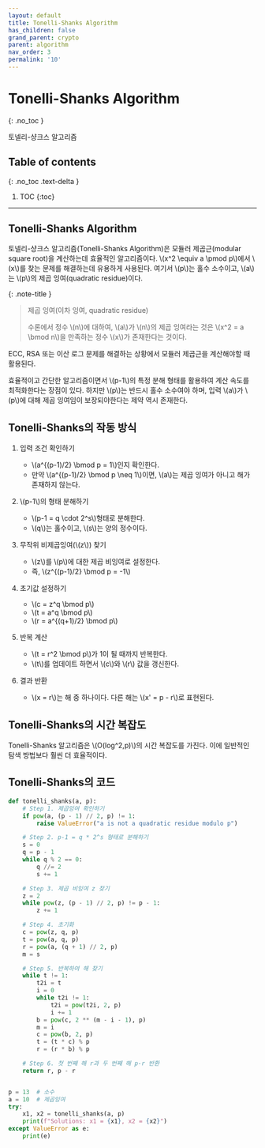 ```yaml
---
layout: default
title: Tonelli-Shanks Algorithm
has_children: false
grand_parent: crypto
parent: algorithm
nav_order: 3
permalink: '10'
---
```


# Tonelli-Shanks Algorithm
{: .no_toc }

토넬리-샹크스 알고리즘

## Table of contents
{: .no_toc .text-delta }

1. TOC
{:toc}

---

## Tonelli-Shanks Algorithm
토넬리-샹크스 알고리즘(Tonelli-Shanks Algorithm)은 모듈러 제곱근(modular square root)을 계산하는데 효율적인 알고리즘이다.
\\(x^2 \equiv a \pmod p\\)에서 \\(x\\)를 찾는 문제를 해결하는데 유용하게 사용된다.
여기서 \\(p\\)는 홀수 소수이고, \\(a\\)는 \\(p\\)의 제곱 잉여(quadratic residue)이다.

{: .note-title }
> 제곱 잉여(이차 잉여, quadratic residue)
>
> 수론에서 정수 \\(n\\)에 대하여, \\(a\\)가 \\(n\\)의 제곱 잉여라는 것은 \\(x^2 = a \bmod n\\)을 만족하는 정수 \\(x\\)가 존재한다는 것이다.

ECC, RSA 또는 이산 로그 문제를 해결하는 상황에서 모듈러 제곱근을 계산해야할 때 활용된다.

효율적이고 간단한 알고리즘이면서 \\(p-1\\)의 특정 분해 형태를 활용하여 계산 속도를 최적화한다는 장점이 있다.
하지만 \\(p\\)는 반드시 홀수 소수여야 하며, 입력 \\(a\\)가 \\(p\\)에 대해 제곱 잉여임이 보장되야한다는 제약 역시 존재한다.

## Tonelli-Shanks의 작동 방식
1. 입력 조건 확인하기
    - \\(a^{(p-1)/2} \bmod p = 1\\)인지 확인한다.
    - 만약 \\(a^{(p-1)/2} \bmod p \neq 1\\)이면, \\(a\\)는 제곱 잉여가 아니고 해가 존재하지 않는다.

2. \\(p-1\\)의 형태 분해하기
    - \\(p-1 = q \cdot 2^s\\)형태로 분해한다.
    - \\(q\\)는 홀수이고, \\(s\\)는 양의 정수이다.

3. 무작위 비제곱잉여(\\(z\\)) 찾기
    - \\(z\\)를 \\(p\\)에 대한 제곱 비잉여로 설정한다.
    - 즉, \\(z^{(p-1)/2} \bmod p = -1\\)

4. 초기값 설정하기
    - \\(c = z^q \bmod p\\)
    - \\(t = a^q \bmod p\\)
    - \\(r = a^{(q+1)/2} \bmod p\\)

5. 반복 계산
    - \\(t = r^2 \bmod p\\)가 1이 될 때까지 반복한다.
    - \\(t\\)를 업데이트 하면서 \\(c\\)와 \\(r\\) 값을 갱신한다.

6. 결과 반환
    - \\(x = r\\)는 해 중 하나이다. 다른 해는 \\(x' = p - r\\)로 표현된다.

## Tonelli-Shanks의 시간 복잡도
Tonelli-Shanks 알고리즘은 \\(O(log^2\,p)\\)의 시간 복잡도를 가진다.
이에 일반적인 탐색 방법보다 훨씬 더 효율적이다.

## Tonelli-Shanks의 코드
```python
def tonelli_shanks(a, p):
    # Step 1. 제곱잉여 확인하기
    if pow(a, (p - 1) // 2, p) != 1:
        raise ValueError("a is not a quadratic residue modulo p")

    # Step 2. p-1 = q * 2^s 형태로 분해하기
    s = 0
    q = p - 1
    while q % 2 == 0:
        q //= 2
        s += 1

    # Step 3. 제곱 비잉여 z 찾기
    z = 2
    while pow(z, (p - 1) // 2, p) != p - 1:
        z += 1

    # Step 4. 초기화
    c = pow(z, q, p)
    t = pow(a, q, p)
    r = pow(a, (q + 1) // 2, p)
    m = s

    # Step 5. 반복하여 해 찾기
    while t != 1:
        t2i = t
        i = 0
        while t2i != 1:
            t2i = pow(t2i, 2, p)
            i += 1
        b = pow(c, 2 ** (m - i - 1), p)
        m = i
        c = pow(b, 2, p)
        t = (t * c) % p
        r = (r * b) % p

    # Step 6. 첫 번째 해 r과 두 번째 해 p-r 반환
    return r, p - r


p = 13  # 소수
a = 10  # 제곱잉여
try:
    x1, x2 = tonelli_shanks(a, p)
    print(f"Solutions: x1 = {x1}, x2 = {x2}")
except ValueError as e:
    print(e)
```